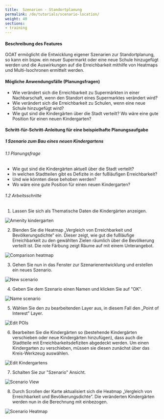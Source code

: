 ```yaml
---
title:  Szenarien - Standortplanung
permalink: /de/tutorials/scenario-location/
weight: 40
sections:
- training
---
```


#### Beschreibung des Features
GOAT ermöglicht die Entwicklung eigener Szenarien zur Standortplanung, so kann ein bspw. ein neuer Supermarkt oder eine neue Schule hinzugefügt werden und die Auswirkungen auf die Erreichbarkeit mithilfe von Heatmaps und Multi-Isochronen ermittelt werden. 

#### Mögliche Anwendungsfälle (Planungsfragen)
- Wie verändert sich die Erreichbarkeit zu Supermärkten in einer Nachbarschaft, wenn den Standort eines Supermarktes verändert wird?
- Wie verändert sich die Erreichbarkeit zu Schulen, wenn eine neue Schule hinzugefügt wird?
- Wie gut sind die Kindergärten über die Stadt verteilt? Wo wäre eine gute Position für einen neuen Kindergarten? 


#### Schritt-für-Schritt-Anleitung für eine beispielhafte Planungsaufgabe
##### 1 Szenario zum Bau eines neuen Kindergartens
###### 1.1 Planungsfrage
- Wie gut sind die Kindergärten aktuell über die Stadt verteilt? 
- In welchen Stadtteilen gibt es Defizite in der fußläufigen Erreichbarkeit? 
- Und wie könnten diese behoben werden?
- Wo wäre eine gute Position für einen neuen Kindergarten? 


###### 1.2 Arbeitsschritte
1. Lassen Sie sich als Thematische Daten die Kindergärten anzeigen.  

<img src="/images/training_materials/Scenario_POIs/kindergarten.webp" alt="Amenity kindergarten" style="max-height:200px;"/>

2. Blenden Sie die Heatmap „Vergleich von Erreichbarkeit und Bevölkerungsdichte” ein. Dieser zeigt, wie gut die fußläufige Erreichbarkeit zu den gewählten Zielen räumlich über die Bevölkerung verteilt ist. Die rote Färbung zeigt Räume auf mit einem Unterangebot.  

![Comparison heatmap](/images/training_materials/Scenario_POIs/walkability_popoulation_index.webp)

3. Gehen Sie nun in das Fenster zur Szenarienentwicklung und erstellen ein neues Szenario.  

<img src="/images/training_materials/Scenario_POIs/create_scenario.webp"  alt="New scenario" style="max-height:150px;"/>

4. Geben Sie dem Szenario einen Namen und klicken Sie auf "OK".  

<img src="/images/training_materials/Scenario_POIs/name_scenario.webp" alt="Name scenario" style="max-height:200px;"/>

5. Wählen Sie den zu bearbeitenden Layer aus, in diesem Fall den „Point of Interest” Layer.  

<img src="/images/training_materials/Scenario_POIs/PointofInterest.webp" alt="Edit POIs" style="max-height:200px;"/>

6. Bearbeiten Sie die Kindergärten so (bestehende Kindergärten verschieben oder neue Kindergärten hinzufügen), dass auch die Stadtteile mit Erreichbarkeitsdefiziten abgedeckt werden. Um einen Kindergarten zu verschieben, müssen sie diesen zunächst über das Kreis-Werkzeug auswählen.

<img src="/images/training_materials/Scenario_POIs/circle_tool.webp" alt="Edit Kindergartens" style="max-height:270px;"/>

7. Schalten Sie zur "Szenario" Ansicht.  

<img src="/images/training_materials/Scenario_POIs/scenario_heatmap.webp" alt="Scenario View" style="max-height:250px;"/>

8. Durch Scrollen der Karte aktualisiert sich die Heatmap „Vergleich von Erreichbarkeit und Bevölkerungsdichte”. Die veränderten Kindergärten werden nun in die Berechnung mit einbezogen.  

![Scenario Heatmap](/images/training_materials/Scenario_POIs/new_kindergarden.webp)

